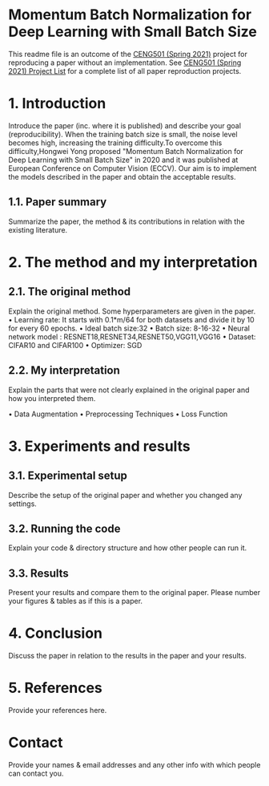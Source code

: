 # Momentum Batch Normalization for Deep Learning with Small Batch Size

This readme file is an outcome of the [CENG501 (Spring 2021)](http://kovan.ceng.metu.edu.tr/~sinan/DL/) project for reproducing a paper without an implementation. See [CENG501 (Spring 2021) Project List](https://github.com/sinankalkan/CENG501-Spring2021) for a complete list of all paper reproduction projects.

# 1. Introduction

Introduce the paper (inc. where it is published) and describe your goal (reproducibility).
When the training batch size is small, the noise level becomes high, increasing the training difficulty.To overcome this difficulty,Hongwei Yong proposed "Momentum Batch Normalization for Deep Learning with Small Batch Size" in 2020 and it was published at European Conference on Computer Vision (ECCV).
Our aim is to implement the models described in the paper and obtain the acceptable results.

## 1.1. Paper summary

Summarize the paper, the method & its contributions in relation with the existing literature.

# 2. The method and my interpretation

## 2.1. The original method

Explain the original method.
Some hyperparameters are given in the paper.
•	Learning rate: It starts with 0.1*m/64 for both datasets and divide it by 10 for every 60 epochs.
•	Ideal batch size:32
•	Batch size: 8-16-32
•	Neural network model : RESNET18,RESNET34,RESNET50,VGG11,VGG16
•	Dataset: CIFAR10 and CIFAR100
•	Optimizer: SGD


## 2.2. My interpretation 

Explain the parts that were not clearly explained in the original paper and how you interpreted them.

•	Data Augmentation
•	Preprocessing Techniques
•	Loss Function

# 3. Experiments and results

## 3.1. Experimental setup

Describe the setup of the original paper and whether you changed any settings.

## 3.2. Running the code

Explain your code & directory structure and how other people can run it.

## 3.3. Results

Present your results and compare them to the original paper. Please number your figures & tables as if this is a paper.

# 4. Conclusion

Discuss the paper in relation to the results in the paper and your results.

# 5. References

Provide your references here.

# Contact

Provide your names & email addresses and any other info with which people can contact you.
